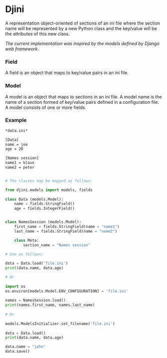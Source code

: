 # Djini
A representation object-oriented of sections of an ini file where the section name will be represented 
by a new Python class and the key/value will be the attributes of this new class.
    
*The current implementation was inspired by the models defined by Django web framework*.
    
### Field
A field is an object that maps to key/value pairs in an ini file.
    
### Model
A model is an object that maps to sections in an ini file.
A model name is the name of a section formed of key/value pairs defined in a configuration file.
A model consists of one or more fields.
    
### Example    
```bash
*data.ini*

[Data]
name = joe
age = 20

[Names session]
name1 = klaus
name2 = peter
```

```python

# The classes may be mapped as follows:

from djini.models import models, fields
    
class Data (models.Model):
    name = fields.StringField()
    age = fields.IntegerField()


class NamesSession (models.Model):
    first_name = fields.StringField(name = "name1")
    last_name = fields.StringField(name = "name2")

    class Meta:
        section_name = "Names session"

# Use as follows:
    
data = Data.load('file.ini')
print(data.name, data.age)

# Or
    
import os
os.environ[models.Model.ENV_CONFIGURATION] = 'file.ini'
    
names = NamesSession.load()
print(names.first_name, names.last_name)
    
# Or
    
models.ModelsInitializer.set_filename('file.ini')
   
data = Data.load()
print(data.name, data.age)

data.name = "john"
data.save()
```
